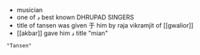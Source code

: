 - musician
- one of د best known DHRUPAD SINGERS
- title of tansen was given 于 him by raja vikramjit of [[gwalior]]
- [[akbar]] gave him د title "mian"

```query
"Tansen"
```